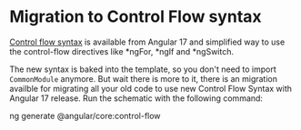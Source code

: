 # Migration to Control Flow syntax


[Control flow syntax](guide/templates/control-flow) is available from Angular 17 and simplified way to use the control-flow directives like *ngFor, *ngIf and *ngSwitch. 

The new syntax is baked into the template, so you don't need to import `CommonModule` anymore. But wait there is more to it, there is an migration availble for migrating all your old code to use new Control Flow Syntax with Angular 17 release. Run the schematic with the following command:

<docs-code language="shell">

ng generate @angular/core:control-flow

</docs-code>